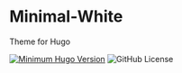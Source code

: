 # Minimal-White
Theme for Hugo

[![Minimum Hugo Version](https://img.shields.io/static/v1?label=min-HUGO-version&message=>=v0.144.2&logo=hugo)](https://github.com/gohugoio/hugo/releases/tag/v0.144.2)
![GitHub License](https://img.shields.io/github/license/egeorjon/Minimal-White)
